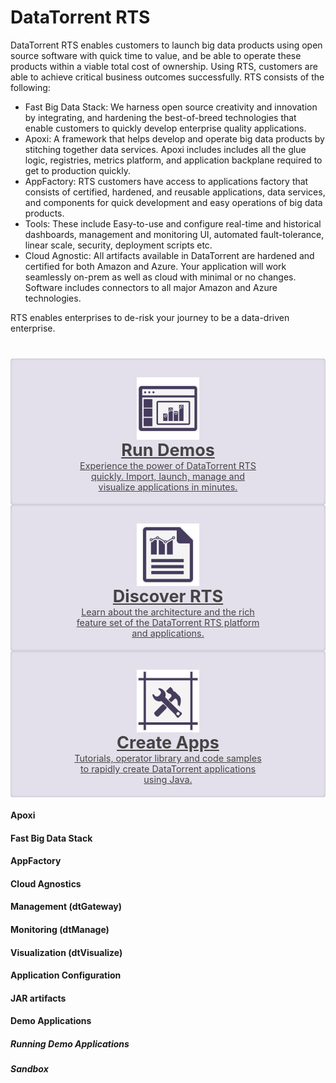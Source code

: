 DataTorrent RTS
================================================================================

DataTorrent RTS enables customers to launch big data products using open source software with quick time to value, and be able to operate these products within a viable total cost of ownership. Using RTS, customers are able to achieve critical business outcomes successfully. RTS consists of the following:

- Fast Big Data Stack: We harness open source creativity and innovation by integrating, and hardening the best-of-breed technologies that enable customers to quickly develop enterprise quality applications.
- Apoxi: A framework that helps develop and operate big data products by stitching together data services. Apoxi includes includes all the glue logic, registries, metrics platform, and application backplane required to get to production quickly.
- AppFactory: RTS customers have access to applications factory that consists of certified, hardened, and reusable applications, data services, and components for quick development and easy operations of big data products.
- Tools: These include Easy-to-use and configure real-time and historical dashboards, management and monitoring UI, automated fault-tolerance, linear scale, security, deployment scripts etc.
- Cloud Agnostic: All artifacts available in DataTorrent are hardened and certified for both Amazon and Azure. Your application will work seamlessly on-prem as well as cloud with minimal or no changes. Software includes connectors to all major Amazon and Azure technologies.

RTS enables enterprises to de-risk your journey to be a data-driven enterprise.

<style>
  #docs-jumbotron {
    margin-top: 40px;
    font-size: 0;
    background: rgba(0,0,0,0.05);
    margin-bottom: 20px;
    box-sizing: border-box;
    padding: 0;
    background-color: transparent;
  }

  .jumbotron {
    display: -webkit-flex;
    display: -ms-flexbox;
    display: flex;
  }

  .jumbotron-section-space {
    flex: .07;
    background-color: transparent;
  }

  .jumbotron-section {
    flex: 1;
    padding-top: 20px;
    width: 33.3%;
    display: inline-block;
    font-size: 18px;
    vertical-align: top;
    text-align: center;
    color: #444 !important;
    margin-bottom: 0;
    padding-bottom: 20px;
    border-radius: 4px;
    box-shadow: inset 0 0 4px -1px rgba(0,0,0,0.3);
    background-color: #e3e0eb;
  }
  .jumbotron-section:visited {
    color: #444;
  }
  .jumbotron-section img {
    height: 100px !important;
    display: block;
    margin: 10px auto 0;
  }
  .jumbotron-section h2 {
    margin: 0;
  }

  .jumbotron-section:hover{
    background-color: #bcb3ce;
    cursor: pointer;
  }
  .jumbotron-section p {
    padding: 0 1em;
    margin: 0 auto;
    max-width: 300px;
    font-size: 80%;
  }

  @media all and (max-width: 1032px) and (min-width: 769px){
    .jumbotron {
      display: block;
    }
    .jumbotron-section {
      width: 100%;
      display: block;
    }
  }
  @media all and (max-width: 569px){
    .jumbotron {
      display: block;
    }
    .jumbotron-section {
      width: 100%;
      display: block;
    }
  }
</style>


<div id="docs-jumbotron" class="jumbotron">
  <a href="demos" class="jumbotron-section">
    <img src="images/welcome/dt_assemble.svg">
    <h2>Run Demos</h2>
    <p>Experience the power of DataTorrent RTS quickly. Import, launch, manage and visualize applications in minutes.</p>
  </a>

  <div class="jumbotron-section-space"></div>

  <a href="rts" class="jumbotron-section">
    <img src="images/welcome/dt_visualize.svg">
    <h2>Discover RTS</h2>
    <p>Learn about the architecture and the rich feature set of the DataTorrent RTS platform and applications.</p>
  </a>  

  <div class="jumbotron-section-space"></div>

  <a href="create" class="jumbotron-section">
    <img src="images/welcome/dt_toolbox.svg">
    <h2>Create Apps</h2>
    <p>Tutorials, operator library and code samples to rapidly create DataTorrent applications using Java.</p>
  </a>
</div>

#### Apoxi
#### Fast Big Data Stack
#### AppFactory
#### Cloud Agnostics
#### Management (dtGateway)
#### Monitoring (dtManage)
#### Visualization (dtVisualize)
#### Application Configuration
#### JAR artifacts
#### Demo Applications
##### Running Demo Applications
##### Sandbox
